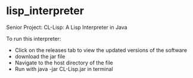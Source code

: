 # lisp_interpreter
Senior Project: CL-Lisp: A Lisp Interpreter in Java 

To run this interpreter:
<ul>
<li> Click on the releases tab to view the updated versions of the software
<li> download the jar file
<li> Navigate to the host directory of the file
<li> Run with java -jar CL-Lisp.jar in terminal
</ul>
